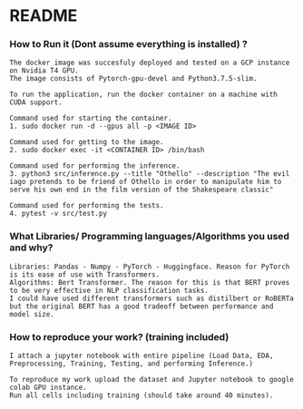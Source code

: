 # README

### How to Run it (Dont assume everything is installed) ?

    The docker image was succesfuly deployed and tested on a GCP instance on Nvidia T4 GPU.
    The image consists of Pytorch-gpu-devel and Python3.7.5-slim.

    To run the application, run the docker container on a machine with CUDA support.

    Command used for starting the container. 
    1. sudo docker run -d --gpus all -p <IMAGE ID>

    Command used for getting to the image.
    2. sudo docker exec -it <CONTAINER ID> /bin/bash

    Command used for performing the inference.
    3. python3 src/inference.py --title "Othello" --description "The evil iago pretends to be friend of Othello in order to manipulate him to serve his own end in the film version of the Shakespeare classic"

    Command used for performing the tests.
    4. pytest -v src/test.py

### What Libraries/ Programming languages/Algorithms you used and why?

    Libraries: Pandas - Numpy - PyTorch - Huggingface. Reason for PyTorch is its ease of use with Transformers.
    Algorithms: Bert Transformer. The reason for this is that BERT proves to be very effective in NLP classification tasks.
    I could have used different transformers such as distilbert or RoBERTa but the original BERT has a good tradeoff between performance and model size.

### How to reproduce your work? (training included)

    I attach a jupyter notebook with entire pipeline (Load Data, EDA, Preprocessing, Training, Testing, and performing Inference.)

    To reproduce my work upload the dataset and Jupyter notebook to google colab GPU instance.
    Run all cells including training (should take around 40 minutes).